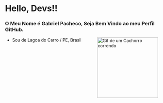 # Hello, Devs!!

### O Meu Nome é Gabriel Pacheco, Seja Bem Vindo ao meu Perfil GitHub. 
<img src="https://user-images.githubusercontent.com/74038190/226127927-3feb953e-cc01-482e-b732-311b2907991f.gif" alt="Gif de um Cachorro correndo" min-width="200px" max-width="200px" width="200px" align="right"/>

- Sou de Lagoa do Carro / PE, Brasil
##
